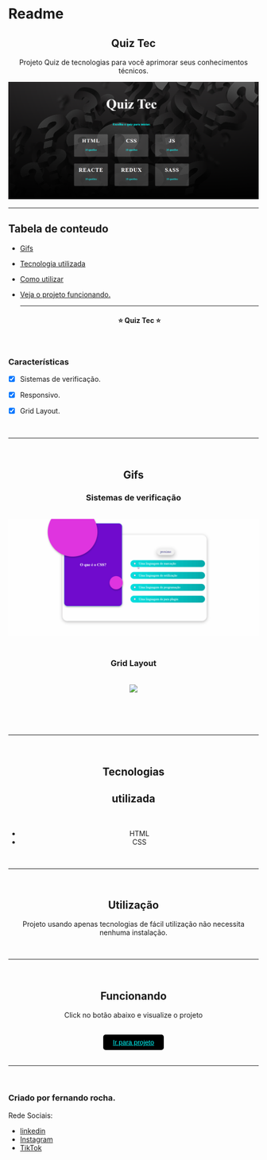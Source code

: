 # Readme

 <h2 align="center">Quiz Tec</h2>

<P  align="center">Projeto Quiz de tecnologias para você aprimorar seus conhecimentos técnicos.</P>

<img src="assets/readme/img/tela-inicial.png">

<hr>

## Tabela de conteudo

- [Gifs](#gifs)
- [Tecnologia utilizada](#tecnologias)
- [Como utilizar](#utilização)
- [Veja o projeto funcionando.](#funcionando)

   <hr>

   <h4 align="center">&#11088 Quiz Tec &#11088 </h4>
   </br>

### Características

- [x] Sistemas de verificação.
- [x] Responsivo.
- [x] Grid Layout.


 <br>
 <hr>
 <br>

<div align="center">

## Gifs

<h3>Sistemas de verificação</h3> <br>
    <img src="assets/readme/gifs/verificacao.gif"></br></br>
    <h3>Grid Layout</h3><br>
    <img src="assets/img/gifs/grid.png"></br></br>
    <br>
    </br></br>
 </div>

<hr>
<br>
 <div align="center">
 
 ## Tecnologias 
 
 <h2>utilizada</h2><br>

- HTML<br>
- CSS<br>
</div>
<div align="center">
<br>
<hr>
<br>

## Utilização

<p>Projeto usando apenas tecnologias de fácil utilização não necessita nenhuma instalação.</p>
 </div>
 <div align="center">
  <br>
 <hr>
 <br>

## Funcionando

  <p>Click no botão abaixo e visualize o projeto </p>
<br>
  <button  style="padding:8px 20px; border-radius:5px; border:none; background:black;"><a style="color:aqua;" target="_blank" href="https://fernandoroch.github.io/Wildbeast/">Ir para projeto</a>
  </button>
  </div>

  <br>
 <hr>
 <br>

### Criado por fernando rocha.

Rede Sociais:

- <a target="_blank"  href="https://www.linkedin.com/feed/?trk=404_page">linkedin</a>
- <a target="_blank"  href="https://www.instagram.com/_daycode_/">Instagram</a>
- <a target="_blank"  href="https://www.tiktok.com/@_daycode_">TikTok</a>
